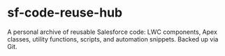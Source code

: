 # sf-code-reuse-hub
A personal archive of reusable Salesforce code: LWC components, Apex classes, utility functions, scripts, and automation snippets. Backed up via Git.
